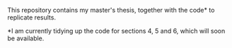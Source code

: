 This repository contains my master's thesis, together with the code* to replicate results.

*I am currently tidying up the code for sections 4, 5 and 6, which will soon be available.